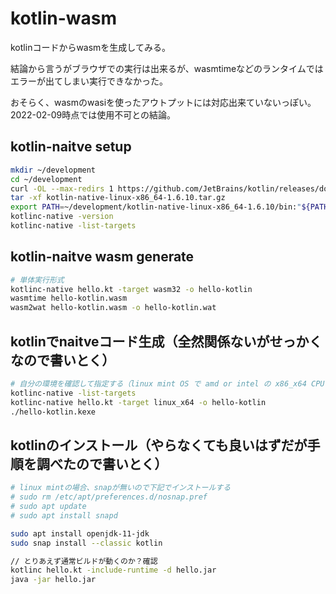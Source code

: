# kotlin-wasm

kotlinコードからwasmを生成してみる。

結論から言うがブラウザでの実行は出来るが、wasmtimeなどのランタイムではエラーが出てしまい実行できなかった。

おそらく、wasmのwasiを使ったアウトプットには対応出来ていないっぽい。2022-02-09時点では使用不可との結論。

## kotlin-naitve setup

```bash
mkdir ~/development
cd ~/development
curl -OL --max-redirs 1 https://github.com/JetBrains/kotlin/releases/download/v1.6.10/kotlin-native-linux-x86_64-1.6.10.tar.gz
tar -xf kotlin-native-linux-x86_64-1.6.10.tar.gz
export PATH=~/development/kotlin-native-linux-x86_64-1.6.10/bin:"${PATH}"
kotlinc-native -version
kotlinc-native -list-targets
```

## kotlin-naitve wasm generate

```bash
# 単体実行形式
kotlinc-native hello.kt -target wasm32 -o hello-kotlin
wasmtime hello-kotlin.wasm
wasm2wat hello-kotlin.wasm -o hello-kotlin.wat
```

## kotlinでnaitveコード生成（全然関係ないがせっかくなので書いとく）

```bash
# 自分の環境を確認して指定する（linux mint OS で amd or intel の x86_x64 CPUの場合、linux_x64）
kotlinc-native -list-targets
kotlinc-native hello.kt -target linux_x64 -o hello-kotlin
./hello-kotlin.kexe
```

## kotlinのインストール（やらなくても良いはずだが手順を調べたので書いとく）

```bash
# linux mintの場合、snapが無いので下記でインストールする
# sudo rm /etc/apt/preferences.d/nosnap.pref
# sudo apt update
# sudo apt install snapd

sudo apt install openjdk-11-jdk
sudo snap install --classic kotlin

// とりあえず通常ビルドが動くのか？確認
kotlinc hello.kt -include-runtime -d hello.jar
java -jar hello.jar
```
